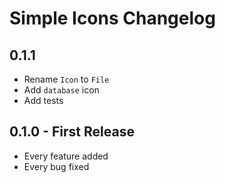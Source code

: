 # Simple Icons Changelog

## 0.1.1
* Rename `Icon` to `File`
* Add `database` icon
* Add tests

## 0.1.0 - First Release
* Every feature added
* Every bug fixed
